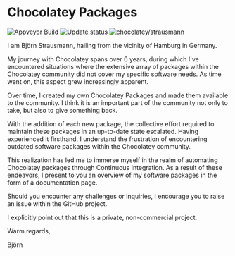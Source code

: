# Chocolatey Packages

[![Appveyor Build](https://ci.appveyor.com/api/projects/status/github/strausmann/chocolateypackages?svg=true)](https://ci.appveyor.com/project/strausmann/chocolateypackages)
[![Update status](https://img.shields.io/badge/Update-Status-blue.svg)](https://gist.github.com/strausmann/33cff89acf29181df2e5c7d2a3792d47)
[![chocolatey/strausmann](https://img.shields.io/badge/Chocolatey-strausmann-yellowgreen.svg)](https://community.chocolatey.org/profiles/strausmann)

I am Björn Strausmann, hailing from the vicinity of Hamburg in Germany. 

My journey with Chocolatey spans over 6 years, during which I've encountered situations where the extensive array of packages within the Chocolatey community did not cover my specific software needs. As time went on, this aspect grew increasingly apparent.

Over time, I created my own Chocolatey Packages and made them available to the community.
I think it is an important part of the community not only to take, but also to give something back.

With the addition of each new package, the collective effort required to maintain these packages in an up-to-date state escalated. Having experienced it firsthand, I understand the frustration of encountering outdated software packages within the Chocolatey community.

This realization has led me to immerse myself in the realm of automating Chocolatey packages through Continuous Integration. As a result of these endeavors, I present to you an overview of my software packages in the form of a documentation page.

Should you encounter any challenges or inquiries, I encourage you to raise an issue within the GitHub project.

I explicitly point out that this is a private, non-commercial project.

Warm regards,

Björn